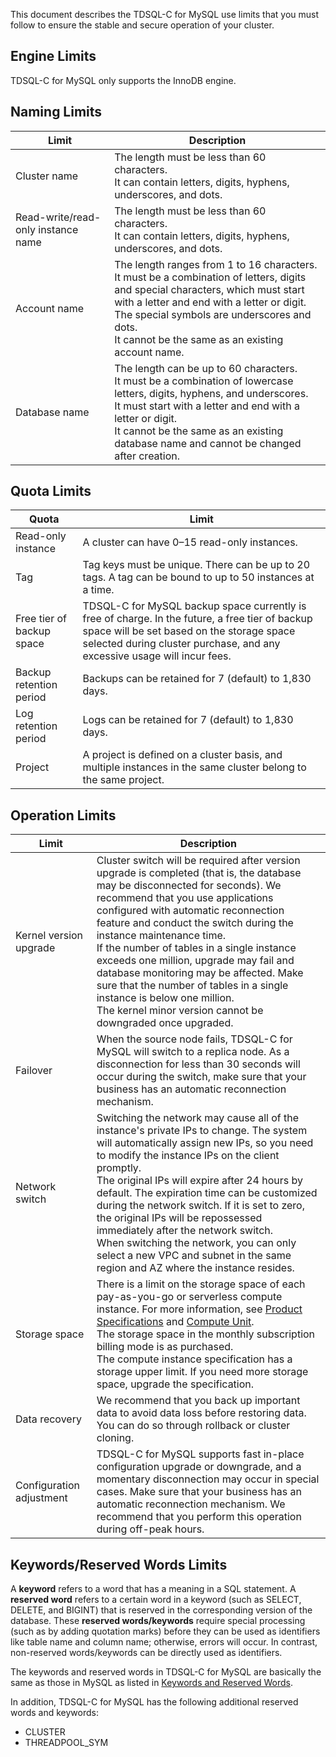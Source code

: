 This document describes the TDSQL-C for MySQL use limits that you must follow to ensure the stable and secure operation of your cluster.

## Engine Limits
TDSQL-C for MySQL only supports the InnoDB engine.

## Naming Limits

| Limit | Description | 
|---------|---------|
| Cluster name | The length must be less than 60 characters. <br>It can contain letters, digits, hyphens, underscores, and dots. |
| Read-write/read-only instance name | The length must be less than 60 characters. <br>It can contain letters, digits, hyphens, underscores, and dots. |
| Account name | The length ranges from 1 to 16 characters. <br>It must be a combination of letters, digits and special characters, which must start with a letter and end with a letter or digit. <br>The special symbols are underscores and dots. <br>It cannot be the same as an existing account name. |
| Database name | The length can be up to 60 characters. <br>It must be a combination of lowercase letters, digits, hyphens, and underscores. <br>It must start with a letter and end with a letter or digit. <br>It cannot be the same as an existing database name and cannot be changed after creation. |

## Quota Limits
| Quota | Limit | 
|---------|---------|
| Read-only instance | A cluster can have 0–15 read-only instances. | |
| Tag | Tag keys must be unique. There can be up to 20 tags. A tag can be bound to up to 50 instances at a time. |
| Free tier of backup space | TDSQL-C for MySQL backup space currently is free of charge. In the future, a free tier of backup space will be set based on the storage space selected during cluster purchase, and any excessive usage will incur fees. |
| Backup retention period | Backups can be retained for 7 (default) to 1,830 days. |
| Log retention period | Logs can be retained for 7 (default) to 1,830 days. |
| Project | A project is defined on a cluster basis, and multiple instances in the same cluster belong to the same project. |


## Operation Limits
| Limit | Description |
|---------|---------|
| Kernel version upgrade | Cluster switch will be required after version upgrade is completed (that is, the database may be disconnected for seconds). We recommend that you use applications configured with automatic reconnection feature and conduct the switch during the instance maintenance time. <br>If the number of tables in a single instance exceeds one million, upgrade may fail and database monitoring may be affected. Make sure that the number of tables in a single instance is below one million. <br>The kernel minor version cannot be downgraded once upgraded. |
| Failover | When the source node fails, TDSQL-C for MySQL will switch to a replica node. As a disconnection for less than 30 seconds will occur during the switch, make sure that your business has an automatic reconnection mechanism. |
| Network switch | Switching the network may cause all of the instance's private IPs to change. The system will automatically assign new IPs, so you need to modify the instance IPs on the client promptly. <br>The original IPs will expire after 24 hours by default. The expiration time can be customized during the network switch. If it is set to zero, the original IPs will be repossessed immediately after the network switch. <br>When switching the network, you can only select a new VPC and subnet in the same region and AZ where the instance resides. |
| Storage space | There is a limit on the storage space of each pay-as-you-go or serverless compute instance. For more information, see [Product Specifications](https://www.tencentcloud.com/document/product/1098/46430) and [Compute Unit](https://www.tencentcloud.com/document/product/1098/51975). <br>The storage space in the monthly subscription billing mode is as purchased. <br>The compute instance specification has a storage upper limit. If you need more storage space, upgrade the specification.  |
| Data recovery | We recommend that you back up important data to avoid data loss before restoring data. You can do so through rollback or cluster cloning.  |
| Configuration adjustment | TDSQL-C for MySQL supports fast in-place configuration upgrade or downgrade, and a momentary disconnection may occur in special cases. Make sure that your business has an automatic reconnection mechanism. We recommend that you perform this operation during off-peak hours. |

## Keywords/Reserved Words Limits
A **keyword** refers to a word that has a meaning in a SQL statement. A **reserved word** refers to a certain word in a keyword (such as SELECT, DELETE, and BIGINT) that is reserved in the corresponding version of the database. These **reserved words/keywords** require special processing (such as by adding quotation marks) before they can be used as identifiers like table name and column name; otherwise, errors will occur. In contrast, non-reserved words/keywords can be directly used as identifiers.

The keywords and reserved words in TDSQL-C for MySQL are basically the same as those in MySQL as listed in [Keywords and Reserved Words](https://dev.mysql.com/doc/refman/8.0/en/keywords.html).

In addition, TDSQL-C for MySQL has the following additional reserved words and keywords:
- CLUSTER
- THREADPOOL_SYM
